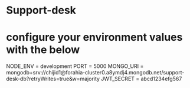 # Support-desk
# configure your environment values with the below


NODE_ENV = development
PORT = 5000
MONGO_URI = mongodb+srv://chijid1<your-password>@forahia-cluster0.a8ymdj4.mongodb.net/support-desk-db?retryWrites=true&w=majority
JWT_SECRET = abcd1234efg567
